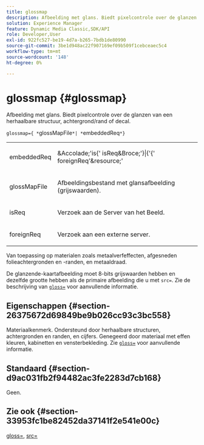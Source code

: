 ```yaml
---
title: glossmap
description: Afbeelding met glans. Biedt pixelcontrole over de glanzen van een herhaalbare structuur, achtergrond/rand of decal.
solution: Experience Manager
feature: Dynamic Media Classic,SDK/API
role: Developer,User
exl-id: 922fc527-be19-4d7a-b265-7bdb1de80990
source-git-commit: 3be1d948ac22f907169ef09b509f1cebceaec5c4
workflow-type: tm+mt
source-wordcount: '148'
ht-degree: 0%

---
```


# glossmap {#glossmap}

Afbeelding met glans. Biedt pixelcontrole over de glanzen van een herhaalbare structuur, achtergrond/rand of decal.

`glossmap={ *`glossMapFile`*| *`embeddedReq`*}`

<table id="simpletable_6AFC3DEB61D647339525C7CFFA052608"> 
 <tr class="strow"> 
  <td class="stentry"> <p><span class="codeph"> <span class="varname"> embeddedReq</span> </span> </p></td> 
  <td class="stentry"> <p><span class="codeph">&Accolade;'is&lbrace;'<span class="varname"> isReq</span>&Broce;'&rbrace;|&lbrace;'&lbrace;'<span class="varname"> foreignReq</span>'&resource;' </span> </p></td> 
 </tr> 
 <tr class="strow"> 
  <td class="stentry"> <p><span class="codeph"> <span class="varname"> glossMapFile</span> </span> </p></td> 
  <td class="stentry"> <p>Afbeeldingsbestand met glansafbeelding (grijswaarden). </p></td> 
 </tr> 
 <tr class="strow"> 
  <td class="stentry"> <p><span class="codeph"> <span class="varname"> isReq</span> </span> </p></td> 
  <td class="stentry"> <p>Verzoek aan de Server van het Beeld. </p></td> 
 </tr> 
 <tr class="strow"> 
  <td class="stentry"> <p><span class="codeph"> <span class="varname"> foreignReq </span> </span> </p></td> 
  <td class="stentry"> <p>Verzoek aan een externe server. </p></td> 
 </tr> 
</table>

Van toepassing op materialen zoals metaalverfeffecten, afgesneden folieachtergronden en -randen, en metaaldraad.

De glanzende-kaartafbeelding moet 8-bits grijswaarden hebben en dezelfde grootte hebben als de primaire afbeelding die u met `src=`. Zie de beschrijving van [ `gloss=`](../../../../../ir-api/http-protocol/image-rendering-api-ref/c-ir-http-protocol-ref/c-ir-http-protocol-command-reference/r-ir-http-gloss.md#reference-325aef2ee51e4e1584a06047427340ca) voor aanvullende informatie.

## Eigenschappen {#section-26375672d69849be9b026cc93c3bc558}

Materiaalkenmerk. Ondersteund door herhaalbare structuren, achtergronden en randen, en cijfers. Genegeerd door materiaal met effen kleuren, kabinetten en vensterbekleding. Zie [ `gloss=`](../../../../../ir-api/http-protocol/image-rendering-api-ref/c-ir-http-protocol-ref/c-ir-http-protocol-command-reference/r-ir-http-gloss.md#reference-325aef2ee51e4e1584a06047427340ca) voor aanvullende informatie.

## Standaard {#section-d9ac031fb2f94482ac3fe2283d7cb168}

Geen.

## Zie ook {#section-33953fc1be82452da37141f2e541e00c}

[gloss=](../../../../../ir-api/http-protocol/image-rendering-api-ref/c-ir-http-protocol-ref/c-ir-http-protocol-command-reference/r-ir-http-gloss.md#reference-325aef2ee51e4e1584a06047427340ca), [src=](../../../../../ir-api/http-protocol/image-rendering-api-ref/c-ir-http-protocol-ref/c-ir-http-protocol-command-reference/r-ir-src.md#reference-62c98abad22149d68d405ed6aaff8272)
